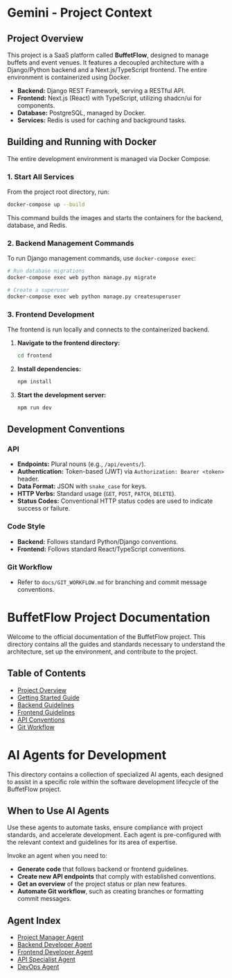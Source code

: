 # Gemini - Project Context

## Project Overview

This project is a SaaS platform called **BuffetFlow**, designed to manage buffets and event venues. It features a decoupled architecture with a Django/Python backend and a Next.js/TypeScript frontend. The entire environment is containerized using Docker.

- **Backend:** Django REST Framework, serving a RESTful API.
- **Frontend:** Next.js (React) with TypeScript, utilizing shadcn/ui for components.
- **Database:** PostgreSQL, managed by Docker.
- **Services:** Redis is used for caching and background tasks.

## Building and Running with Docker

The entire development environment is managed via Docker Compose.

### 1. Start All Services

From the project root directory, run:

```bash
docker-compose up --build
```

This command builds the images and starts the containers for the backend, database, and Redis.

### 2. Backend Management Commands

To run Django management commands, use `docker-compose exec`:

```bash
# Run database migrations
docker-compose exec web python manage.py migrate

# Create a superuser
docker-compose exec web python manage.py createsuperuser
```

### 3. Frontend Development

The frontend is run locally and connects to the containerized backend.

1.  **Navigate to the frontend directory:**
    ```bash
    cd frontend
    ```
2.  **Install dependencies:**
    ```bash
    npm install
    ```
3.  **Start the development server:**
    ```bash
    npm run dev
    ```

## Development Conventions

### API

-   **Endpoints:** Plural nouns (e.g., `/api/events/`).
-   **Authentication:** Token-based (JWT) via `Authorization: Bearer <token>` header.
-   **Data Format:** JSON with `snake_case` for keys.
-   **HTTP Verbs:** Standard usage (`GET`, `POST`, `PATCH`, `DELETE`).
-   **Status Codes:** Conventional HTTP status codes are used to indicate success or failure.

### Code Style

-   **Backend:** Follows standard Python/Django conventions.
-   **Frontend:** Follows standard React/TypeScript conventions.

### Git Workflow

-   Refer to `docs/GIT_WORKFLOW.md` for branching and commit message conventions.

# BuffetFlow Project Documentation

Welcome to the official documentation of the BuffetFlow project. This directory contains all the guides and standards necessary to understand the architecture, set up the environment, and contribute to the project.

## Table of Contents

- [Project Overview](./PROJECT_OVERVIEW.md)
- [Getting Started Guide](./GETTING_STARTED.md)
- [Backend Guidelines](./BACKEND_GUIDELINES.md)
- [Frontend Guidelines](./FRONTEND_GUIDELINES.md)
- [API Conventions](./API_CONVENTIONS.md)
- [Git Workflow](./GIT_WORKFLOW.md)

# AI Agents for Development

This directory contains a collection of specialized AI agents, each designed to assist in a specific role within the software development lifecycle of the BuffetFlow project.

## When to Use AI Agents

Use these agents to automate tasks, ensure compliance with project standards, and accelerate development. Each agent is pre-configured with the relevant context and guidelines for its area of expertise.

Invoke an agent when you need to:
- **Generate code** that follows backend or frontend guidelines.
- **Create new API endpoints** that comply with established conventions.
- **Get an overview** of the project status or plan new features.
- **Automate Git workflow**, such as creating branches or formatting commit messages.

## Agent Index

- [Project Manager Agent](./project_manager_agent.md)
- [Backend Developer Agent](./backend_developer_agent.md)
- [Frontend Developer Agent](./frontend_developer_agent.md)
- [API Specialist Agent](./api_specialist_agent.md)
- [DevOps Agent](./devops_agent.md)